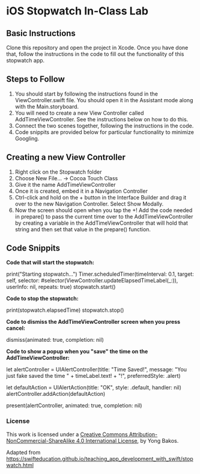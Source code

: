 # iOS Stopwatch In-Class Lab

## Basic Instructions

Clone this repository and open the project in Xcode.  Once you have done that, follow the instructions in the code to fill out the functionality of this stopwatch app.

## Steps to Follow

1. You should start by following the instructions found in the ViewController.swift file.  You should open it in the Assistant mode along with the Main.storyboard.
2. You will need to create a new View Controller called AddTimeViewController.  See the instructions below on how to do this.
3. Connect the two scenes together, following the instructions in the code.
4. Code snippits are provided below for particular functionality to minimize Googling.

## Creating a new View Controller

1. Right click on the Stopwatch folder
2. Choose New File... -> Cocoa Touch Class
3. Give it the name AddTimeViewController
4. Once it is created, embed it in a Navigation Controller
5. Ctrl-click and hold on the + button in the Interface Builder and drag it over to the new Navigation Controller.  Select Show Modally.
6. Now the screen should open when you tap the +!  Add the code needed in prepare() to pass the current time over to the AddTimeViewController by creating a variable in the AddTimeViewController that will hold that string and then set that value in the prepare() function.

## Code Snippits

__Code that will start the stopwatch:__

  print("Starting stopwatch...")
  Timer.scheduledTimer(timeInterval: 0.1, target: self, selector: #selector(ViewController.updateElapsedTimeLabel(_:)), userInfo: nil, repeats: true)
  stopwatch.start()

__Code to stop the stopwatch:__

  print(stopwatch.elapsedTime)
  stopwatch.stop()

__Code to dismiss the AddTimeViewController screen when you press cancel:__

  dismiss(animated: true, completion: nil)

__Code to show a popup when you "save" the time on the AddTimeViewController:__

  let alertController = UIAlertController(title: "Time Saved!", message: "You just fake saved the time " + timeLabel.text! + "!", preferredStyle: .alert)
        
  let defaultAction = UIAlertAction(title: "OK", style: .default, handler: nil)
  alertController.addAction(defaultAction)
        
  present(alertController, animated: true, completion: nil)



### License

This work is licensed under a [Creative Commons Attribution-NonCommercial-ShareAlike 4.0 International License](https://creativecommons.org/licenses/by-nc-sa/4.0/), by Yong Bakos.

Adapted from https://swifteducation.github.io/teaching_app_development_with_swift/stopwatch.html
